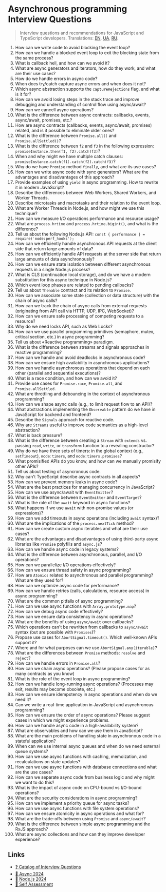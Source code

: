 # Asynchronous programming Interview Questions

> Interview questions and recommendations for JavaScript and TypeScript developers.
> Translations:
> [EN](https://github.com/tshemsedinov/Async-Interview-Questions/tree/en),
> [UA](https://github.com/tshemsedinov/Async-Interview-Questions/tree/ua),
> [RU](https://github.com/tshemsedinov/Async-Interview-Questions/tree/ru).

1. How can we write code to avoid blocking the event loop?
2. How can we handle a blocked event loop to exit the blocking state from the same process?
3. What is callback hell, and how can we avoid it?
4. What are async generators and iterators, how do they work, and what are their use cases?
5. How do we handle errors in async code?
6. When does try/catch capture async errors and when does it not?
7. Which async abstraction supports the `captureRejections` flag, and what is it for?
8. How can we avoid losing steps in the stack trace and improve debugging and understanding of control flow using async/await?
9. How can we cancell async operations?
10. What is the difference between async contracts: callbacks, events, async/await, promises, etc.?
11. How are async contracts (callbacks, events, async/await, promises) related, and is it possible to eliminate older ones?
12. What is the difference between `Promise.all()` and `Promise.allSettled()`?
13. What is the difference between `f2` and `f3` in the following expression: `promiseInstance.then(f1, f2).catch(f3)`?
14. When and why might we have multiple catch clauses: `promiseInstance.catch(f1).catch(f2).catch(f3)`?
15. Why do we have `Promise` method `finally`, and what are its use cases?
16. How can we write async code with sync generators? What are the advantages and disadvantages of this approach?
17. Provide examples of using `yield` in async programming. How to rewrite it in modern JavaScript?
18. Describe the differences between Web Workers, Shared Workers, and Worker Threads.
19. Describe microtasks and macrotasks and their relation to the event loop.
20. What are Worker Threads in Node.js, and how might we use this technique?
21. How can we measure I/O operations performance and resource usage?
22. What are `process.hrtime` and `process.hrtime.bigint()`, and what is the difference?
23. Tell us about the following Node.js API: `const { performance } = require('node:perf_hooks');`
24. How can we efficiently handle asynchronous API requests at the client side that return large amounts of data?
25. How can we efficiently handle API requests at the server side that return large amounts of data asynchronously?
26. How can we ensure state isolation between different asynchronous requests in a single Node.js process?
27. What is CLS (continuation local storage), and do we have a modern substitution for this async technique in Node.js?
28. Which event loop phases are related to pending callbacks?
29. Tell us about `Thenable` contract and its relation to `Promise`.
30. How can we associate some state (collection or data structure) with the chain of async calls?
31. How can we track the chain of async calls from external requests (originating from API call via HTTP, UDP, IPC, WebSocket)?
32. How can we ensure safe processing of competing requests to a resource?
33. Why do we need locks API, such as Web Locks?
34. How can we use parallel programming primitives (semaphore, mutex, critical section, etc.) in async programming?
35. Tell us about «Reactive programming» paradigm.
36. What is the difference between streams and signals approaches in reactive programming?
37. How can we handle and avoid deadlocks in asynchronous code?
38. How can we ensure high availability in asynchronous applications?
39. How can we handle asynchronous operations that depend on each other (parallel and sequential executions)?
40. What is a race condition, and how can we avoid it?
41. Provide use cases for `Promise.race`, `Promise.all`, and `Promise.allSettled`.
42. What are throttling and debouncing in the context of asynchronous programming?
43. How can we shape async calls (e.g., to limit request flow to an API)?
44. What abstractions implementing the `Observable` pattern do we have in JavaScript for backend and frontend?
45. Describe the `Signals` approach for reactive code.
46. Why are `Streams` useful to improve code semantics as a high-level abstraction?
47. What is back pressure?
48. What is the difference between creating a `Stream` with `extends` vs. passing `read`, `write`, or `transform` function to a revealing constructor?
49. Why do we have three sets of timers: in the global context (e.g., `setTimeout`), `node:timers`, and `node:timers.promises`?
50. What promisified APIs do you know, and how can we manually promisify other APIs?
51. Tell us about testing of asyncronous code.
52. Why can't TypeScript describe async contracts in all aspects?
53. How can we prevent memory leaks in async code?
54. What are the best practices for managing concurrency in JavaScript?
55. How can we use async/await with `EventEmitter`?
56. What is the difference between `EventEmitter` and `EventTarget`?
57. What is the role of the `await` keyword in async functions?
58. What happens if we use `await` with non-promise values (or expressions)?
59. How can we add timeouts in async operations (including `await` syntax)?
60. What are the implications of the `process.nextTick` method?
61. How can we create custom async iterables and what are their use cases?
62. What are the advantages and disadvantages of using third-party async libraries like `Promise` polyfills and `async.js`?
63. How can we handle async code in legacy systems?
64. What is the difference between asynchronous, parallel, and I/O operations?
65. How can we parallelize I/O operations effectively?
66. How can we ensure thread safety in async programming?
67. How are `Atomics` related to asynchronous and parallel programming? What are they used for?
68. How can we optimize async code for performance?
69. How can we handle retries (calls, calculations, resource access) in async programming?
70. What are the common pitfalls of async programming?
71. How can we use async functions with `Array.prototype.map`?
72. How can we debug async code effectively?
73. How can we ensure data consistency in async operations?
74. What are the benefits of using `async/await` over callbacks?
75. Which operations can't be rewritten from callbacks to `async/await` syntax (but are possible with `Promises`)?
76. Propose use cases for `AbortSignal.timeout()`. Which well-known APIs support it?
77. Where and for what purposes can we use `AbortSignal.any(iterable)`?
78. What are the differences between `Promise` methods: `resolve` and `reject`?
79. How can we handle errors in `Promise.all`?
80. How can we chain async operations? (Please propose cases for as many contracts as you know)
81. What is the role of the event loop in async programming?
82. How can we handle long-running async operations? (Processes may exit, results may become obsolete, etc.)
83. How can we ensure idempotency in async operations and when do we need it?
84. Can we write a real-time application in JavaScript and asynchronous programming?
85. How can we ensure the order of async operations? Please suggest cases in which we might experience problems.
86. How can we handle async code in a high-availability system?
87. What are observables and how can we use them in JavaScript?
88. What are the main problems of handling state in asynchronous code in a stateful application?
89. When can we use internal async queues and when do we need external queue systems?
90. How can we use async functions with caching, memoization, and recalculations on state updates?
91. How can we use async functions with database connections and what are the use cases?
92. How can we separate async code from business logic and why might we want to do this?
93. What is the impact of async code on CPU-bound vs I/O-bound operations?
94. What are the security considerations in async programming?
95. How can we implement a priority queue for async tasks?
96. How can we use async functions with file system operations?
97. How can we ensure atomicity in async operations and what for?
98. What are the trade-offs between using `Promise` and `async/await`?
99. What is the difference between simple async programming and the RxJS approach?
100. What are async collections and how can they improve developer experience?

## Links

- [❓ Сatalog of Interview Questions](https://github.com/tshemsedinov/Interview-Questions)
- [🔁 Async 2024](https://github.com/HowProgrammingWorks/Index/blob/master/Courses/Async-2024.md)
- [🚀 Node.js 2024](https://github.com/HowProgrammingWorks/Index/blob/master/Courses/NodeJS-2024.md)
- [🤖 Self Assessment](https://github.com/HowProgrammingWorks/SelfAssessment)
